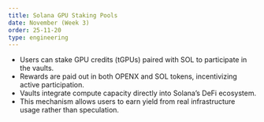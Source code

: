 ```yaml
---
title: Solana GPU Staking Pools
date: November (Week 3)
order: 25-11-20
type: engineering
---
```


- Users can stake GPU credits (tGPUs) paired with SOL to participate in the vaults.
- Rewards are paid out in both OPENX and SOL tokens, incentivizing active participation.
- Vaults integrate compute capacity directly into Solana’s DeFi ecosystem.
- This mechanism allows users to earn yield from real infrastructure usage rather than speculation.
